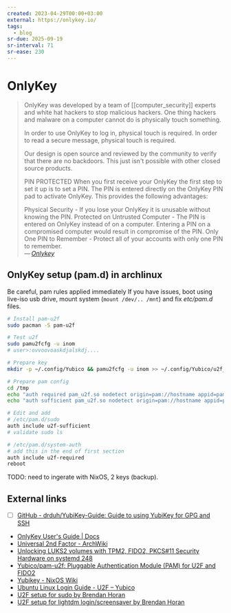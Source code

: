 ```yaml
---
created: 2023-04-29T00:00+03:00
external: https://onlykey.io/
tags:
  - blog
sr-due: 2025-09-19
sr-interval: 71
sr-ease: 230
---
```


# OnlyKey

> OnlyKey was developed by a team of [[computer_security]] experts and white hat hackers to stop malicious hackers. One thing hackers and malware on a computer cannot do is physically touch something.
>
> In order to use OnlyKey to log in, physical touch is required. In order to read a secure message, physical touch is required.
>
> Our design is open source and reviewed by the community to verify that there are no backdoors. This just isn't possible with other closed source products.
>
> PIN PROTECTED When you first receive your OnlyKey the first step to set it up is to set a PIN. The PIN is entered directly on the OnlyKey PIN pad to activate OnlyKey. This provides the following advantages:
>
> Physical Security - If you lose your OnlyKey it is unusable without knowing the PIN. Protected on Untrusted Computer - The PIN is entered on OnlyKey instead of on a computer. Entering a PIN on a compromised computer would result in compromise of the PIN. Only One PIN to Remember - Protect all of your accounts with only one PIN to remember.\
> — <cite>[Onlykey](https://onlykey.io/)</cite>

## OnlyKey setup (pam.d) in archlinux

Be careful, pam rules applied immediately If you have issues, boot using live-iso usb drive, mount system (`mount /dev/.. /mnt`) and fix _etc/pam.d_ files.

```bash
# Install pam-u2f
sudo pacman -S pam-u2f

# Test u2f
sudo pamu2fcfg -u inom
# user>:ovvoovoaskdjalskdj....

# Prepare key
mkdir -p ~/.config/Yubico && pamu2fcfg -u inom >> ~/.config/Yubico/u2f_keys

# Prepare pam config
cd /tmp
echo "auth required pam_u2f.so nodetect origin=pam://hostname appid=pam://hostname" | sudo tee -a /etc/pam.d/u2f-required
echo "auth sufficient pam_u2f.so nodetect origin=pam://hostname appid=pam://hostname" | sudo tee -a /etc/pam.d/u2f-sufficient

# Edit and add
# /etc/pam.d/sudo
auth include u2f-sufficient
# validate sudo ls

# /etc/pam.d/system-auth
# add this in the end of first section
auth include u2f-required
reboot
```

TODO: need to ingerate with NixOS, 2 keys (backup).

## External links

- [ ] [GitHub - drduh/YubiKey-Guide: Guide to using YubiKey for GPG and SSH](https://github.com/drduh/YubiKey-Guide)
- [OnlyKey User's Guide | Docs](https://docs.onlykey.io/usersguide.html)
- [Universal 2nd Factor - ArchWiki](https://wiki.archlinux.org/title/Universal_2nd_Factor)
- [Unlocking LUKS2 volumes with TPM2, FIDO2, PKCS#11 Security Hardware on systemd 248](https://0pointer.net/blog/unlocking-luks2-volumes-with-tpm2-fido2-pkcs11-security-hardware-on-systemd-248.html)
- [Yubico/pam-u2f: Pluggable Authentication Module (PAM) for U2F and FIDO2](https://github.com/Yubico/pam-u2f)
- [Yubikey - NixOS Wiki](https://nixos.wiki/wiki/Yubikey)
- [Ubuntu Linux Login Guide - U2F – Yubico](https://support.yubico.com/hc/en-us/articles/360016649099-Ubuntu-Linux-Login-Guide-U2F)
- [U2F setup for sudo by Brendan Horan](https://www.horan.hk/blog/u2f-pam-sudo/)
- [U2F setup for lightdm login/screensaver by Brendan Horan](https://www.horan.hk/blog/u2f-pam-login/)
